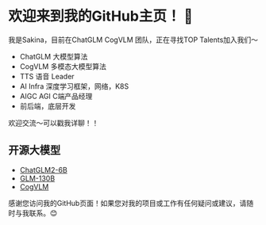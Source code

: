 # 欢迎来到我的GitHub主页！ 👋

我是Sakina，目前在ChatGLM CogVLM 团队，正在寻找TOP Talents加入我们～
- ChatGLM 大模型算法
- CogVLM 多模态大模型算法
- TTS 语音 Leader
- AI Infra 深度学习框架，网络，K8S
- AIGC AGI C端产品经理
- 前后端，底层开发

欢迎交流～可以戳我详聊！！

## 开源大模型

- [ChatGLM2-6B](https://github.com/THUDM/ChatGLM2-6B)
- [GLM-130B](https://github.com/THUDM/GLM-130B)
- [CogVLM](https://github.com/THUDM/CogVLM)

感谢您访问我的GitHub页面！如果您对我的项目或工作有任何疑问或建议，请随时与我联系。😊
